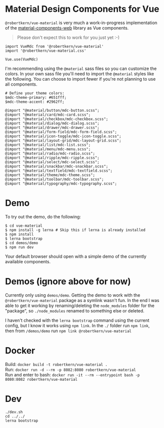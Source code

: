 # Material Design Components for Vue

`@robertkern/vue-material` is very much a work-in-progress implementation of the  [material-components-web](https://github.com/material-components/material-components-web) library as Vue components.

> Please don't expect this to work for you just yet :-)

```
import VueMdc from '@robertkern/vue-material'
import '@robertkern/vue-material.css'

Vue.use(VueMdc)
```

I'm recommending using the `@material` sass files so you can customize the colors.
In your own sass file you'll need to import the `@material` styles like the following.
You can choose to import fewer if you're not planning to use all components.

```
# Define your theme colors:
$mdc-theme-primary: #651fff;
$mdc-theme-accent: #2962ff;

@import "@material/button/mdc-button.scss";
@import "@material/card/mdc-card.scss";
@import "@material/checkbox/mdc-checkbox.scss";
@import "@material/dialog/mdc-dialog.scss";
@import "@material/drawer/mdc-drawer.scss";
@import "@material/form-field/mdc-form-field.scss";
@import "@material/icon-toggle/mdc-icon-toggle.scss";
@import "@material/layout-grid/mdc-layout-grid.scss";
@import "@material/list/mdc-list.scss";
@import "@material/menu/mdc-menu.scss";
@import "@material/radio/mdc-radio.scss";
@import "@material/ripple/mdc-ripple.scss";
@import "@material/select/mdc-select.scss";
@import "@material/snackbar/mdc-snackbar.scss";
@import "@material/textfield/mdc-textfield.scss";
@import "@material/theme/mdc-theme.scss";
@import "@material/toolbar/mdc-toolbar.scss";
@import "@material/typography/mdc-typography.scss";
```

# Demo

To try out the demo, do the following:

```
$ cd vue-material
$ npm install -g lerna # Skip this if lerna is already installed
$ npm install
$ lerna bootstrap
$ cd demos/demo
$ npm run dev
```

Your default browser should open with a simple demo of the currently available components.

# Demos (ignore above for now)

Currently only using `demos/demo`. Getting the demo to work with the `@robertkern/vue-material` package as
a symlink wasn't fun. In the end I was able to get it working by renaming/deleting the `node_modules`
folder for the "package", so `./node_modules` renamed to something else or deleted.

I haven't checked with the `lerna bootstrap` command using the current config, but I know it
works using `npm link`. In the `./` folder run `npm link`, then from `/demos/demo` run `npm link @robertkern/vue-material`

# Docker
Build: `docker build -t robertkern/vue-material .`  
Run: `docker run -d --rm -p 8082:8080 robertkern/vue-material`  
Run and enter to bash: `docker run -it --rm --entrypoint bash -p 8080:8082 robertkern/vue-material`

# Dev
`./dev.sh`  
`cd ../../`  
`lerna bootstrap`
